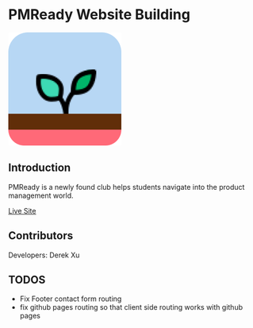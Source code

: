 # PMReady Website Building 

![pmready-logo](./pmready-logo.png)

## Introduction 
PMReady is a newly found club helps students navigate into the product management world.

[Live Site](https://pmready.github.io/website2/)

## Contributors
Developers:	Derek Xu

## TODOS
- Fix Footer contact form routing
- fix github pages routing so that client side routing works with github pages
